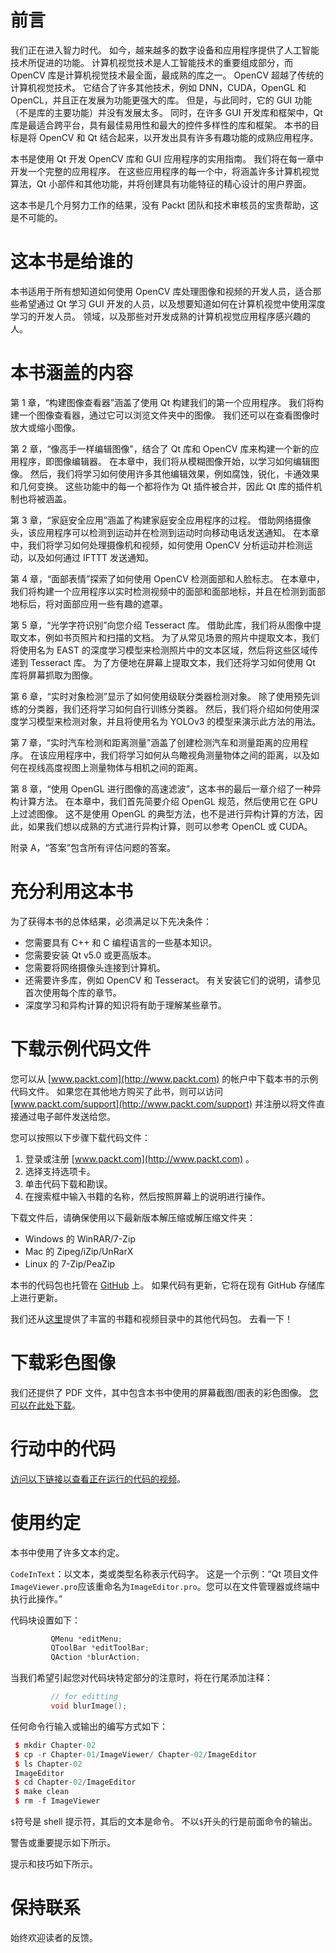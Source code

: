 # 前言

我们正在进入智力时代。 如今，越来越多的数字设备和应用程序提供了人工智能技术所促进的功能。 计算机视觉技术是人工智能技术的重要组成部分，而 OpenCV 库是计算机视觉技术最全面，最成熟的库之一。 OpenCV 超越了传统的计算机视觉技术。 它结合了许多其他技术，例如 DNN，CUDA，OpenGL 和 OpenCL，并且正在发展为功能更强大的库。 但是，与此同时，它的 GUI 功能（不是库的主要功能）并没有发展太多。 同时，在许多 GUI 开发库和框架中，Qt 库是最适合跨平台，具有最佳易用性和最大的控件多样性的库和框架。 本书的目标是将 OpenCV 和 Qt 结合起来，以开发出具有许多有趣功能的成熟应用程序。

本书是使用 Qt 开发 OpenCV 库和 GUI 应用程序的实用指南。 我们将在每一章中开发一个完整的应用程序。 在这些应用程序的每一个中，将涵盖许多计算机视觉算法，Qt 小部件和其他功能，并将创建具有功能特征的精心设计的用户界面。

这本书是几个月努力工作的结果，没有 Packt 团队和技术审核员的宝贵帮助，这是不可能的。

# 这本书是给谁的

本书适用于所有想知道如何使用 OpenCV 库处理图像和视频的开发人员，适合那些希望通过 Qt 学习 GUI 开发的人员，以及想要知道如何在计算机视觉中使用深度学习的开发人员。 领域，以及那些对开发成熟的计算机视觉应用程序感兴趣的人。

# 本书涵盖的内容

第 1 章，“构建图像查看器”涵盖了使用 Qt 构建我们的第一个应用程序。 我们将构建一个图像查看器，通过它可以浏览文件夹中的图像。 我们还可以在查看图像时放大或缩小图像。

第 2 章，“像高手一样编辑图像”，结合了 Qt 库和 OpenCV 库来构建一个新的应用程序，即图像编辑器。 在本章中，我们将从模糊图像开始，以学习如何编辑图像。 然后，我们将学习如何使用许多其他编辑效果，例如腐蚀，锐化，卡通效果和几何变换。 这些功能中的每一个都将作为 Qt 插件被合并，因此 Qt 库的插件机制也将被涵盖。

第 3 章，“家庭安全应用”涵盖了构建家庭安全应用程序的过程。 借助网络摄像头，该应用程序可以检测到运动并在检测到运动时向移动电话发送通知。 在本章中，我们将学习如何处理摄像机和视频，如何使用 OpenCV 分析运动并检测运动，以及如何通过 IFTTT 发送通知。

第 4 章，“面部表情”探索了如何使用 OpenCV 检测面部和人脸标志。 在本章中，我们将构建一个应用程序以实时检测视频中的面部和面部地标，并且在检测到面部地标后，将对面部应用一些有趣的遮罩。

第 5 章，“光学字符识别”向您介绍 Tesseract 库。 借助此库，我们将从图像中提取文本，例如书页照片和扫描的文档。 为了从常见场景的照片中提取文本，我们将使用名为 EAST 的深度学习模型来检测照片中的文本区域，然后将这些区域传递到 Tesseract 库。 为了方便地在屏幕上提取文本，我们还将学习如何使用 Qt 库将屏幕抓取为图像。

第 6 章，“实时对象检测”显示了如何使用级联分类器检测对象。 除了使用预先训练的分类器，我们还将学习如何自行训练分类器。 然后，我们将介绍如何使用深度学习模型来检测对象，并且将使用名为 YOLOv3 的模型来演示此方法的用法。

第 7 章，“实时汽车检测和距离测量”涵盖了创建检测汽车和测量距离的应用程序。 在该应用程序中，我们将学习如何从鸟瞰视角测量物体之间的距离，以及如何在视线高度视图上测量物体与相机之间的距离。

第 8 章，“使用 OpenGL 进行图像的高速滤波”，这本书的最后一章介绍了一种异构计算方法。 在本章中，我们首先简要介绍 OpenGL 规范，然后使用它在 GPU 上过滤图像。 这不是使用 OpenGL 的典型方法，也不是进行异构计算的方法，因此，如果我们想以成熟的方式进行异构计算，则可以参考 OpenCL 或 CUDA。

附录 A，“答案”包含所有评估问题的答案。

# 充分利用这本书

为了获得本书的总体结果，必须满足以下先决条件：

*   您需要具有 C++ 和 C 编程语言的一些基本知识。
*   您需要安装 Qt v5.0 或更高版本。
*   您需要将网络摄像头连接到计算机。
*   还需要许多库，例如 OpenCV 和 Tesseract。 有关安装它们的说明，请参见首次使用每个库的章节。
*   深度学习和异构计算的知识将有助于理解某些章节。

# 下载示例代码文件

您可以从 [www.packt.com](http://www.packt.com) 的帐户中下载本书的示例代码文件。 如果您在其他地方购买了此书，则可以访问 [www.packt.com/support](http://www.packt.com/support) 并注册以将文件直接通过电子邮件发送给您。

您可以按照以下步骤下载代码文件：

1.  登录或注册 [www.packt.com](http://www.packt.com) 。
2.  选择支持选项卡。
3.  单击代码下载和勘误。
4.  在搜索框中输入书籍的名称，然后按照屏幕上的说明进行操作。

下载文件后，请确保使用以下最新版本解压缩或解压缩文件夹：

*   Windows 的 WinRAR/7-Zip
*   Mac 的 Zipeg/iZip/UnRarX
*   Linux 的 7-Zip/PeaZip

本书的代码包也托管在 [GitHub](https://github.com/PacktPublishing/Qt-5-and-OpenCV-4-Computer-Vision-Projects) 上。 如果代码有更新，它将在现有 GitHub 存储库上进行更新。

我们还从[这里](https://github.com/PacktPublishing/)提供了丰富的书籍和视频目录中的其他代码包。 去看一下！

# 下载彩色图像

我们还提供了 PDF 文件，其中包含本书中使用的屏幕截图/图表的彩色图像。 [您可以在此处下载](http://www.packtpub.com/sites/default/files/downloads/9781789532586_ColorImages.pdf)。

# 行动中的代码

[访问以下链接以查看正在运行的代码的视频](http://bit.ly/2FfYSDS)。

# 使用约定

本书中使用了许多文本约定。

`CodeInText`：以文本，类或类型名称表示代码字。 这是一个示例：“Qt 项目文件`ImageViewer.pro`应该重命名为`ImageEditor.pro`。您可以在文件管理器或终端中执行此操作。”

代码块设置如下：

```cpp
         QMenu *editMenu;
         QToolBar *editToolBar;
         QAction *blurAction;
```

当我们希望引起您对代码块特定部分的注意时，将在行尾添加注释：

```cpp
         // for editting
         void blurImage();
```

任何命令行输入或输出的编写方式如下：

```cpp
 $ mkdir Chapter-02
 $ cp -r Chapter-01/ImageViewer/ Chapter-02/ImageEditor
 $ ls Chapter-02
 ImageEditor
 $ cd Chapter-02/ImageEditor
 $ make clean
 $ rm -f ImageViewer
```

`$`符号是 shell 提示符，其后的文本是命令。 不以`$`开头的行是前面命令的输出。

警告或重要提示如下所示。

提示和技巧如下所示。

# 保持联系

始终欢迎读者的反馈。